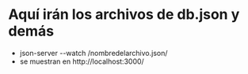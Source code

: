 # Aquí irán los archivos de db.json y demás

* json-server --watch /nombredelarchivo.json/
* se muestran en http://localhost:3000/